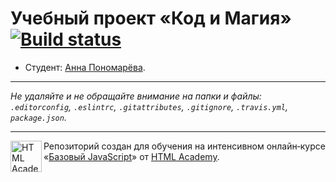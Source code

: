 # Учебный проект «Код и Магия» [![Build status][travis-image]][travis-url]

* Студент: [Анна Пономарёва](https://up.htmlacademy.ru/javascript/11/user/153610).

---

_Не удаляйте и не обращайте внимание на папки и файлы:_<br>
_`.editorconfig`, `.eslintrc`, `.gitattributes`, `.gitignore`, `.travis.yml`, `package.json`._

---

<a href="https://htmlacademy.ru/intensive/javascript"><img align="left" width="50" height="50" title="HTML Academy" src="https://up.htmlacademy.ru/static/img/intensive/javascript/logo-for-github.svg"></a>

Репозиторий создан для обучения на интенсивном онлайн‑курсе «[Базовый JavaScript](https://htmlacademy.ru/intensive/javascript)» от [HTML Academy](https://htmlacademy.ru).

[travis-image]: https://travis-ci.org/htmlacademy-javascript/153610-code-and-magick.svg?branch=master
[travis-url]: https://travis-ci.org/htmlacademy-javascript/153610-code-and-magick

